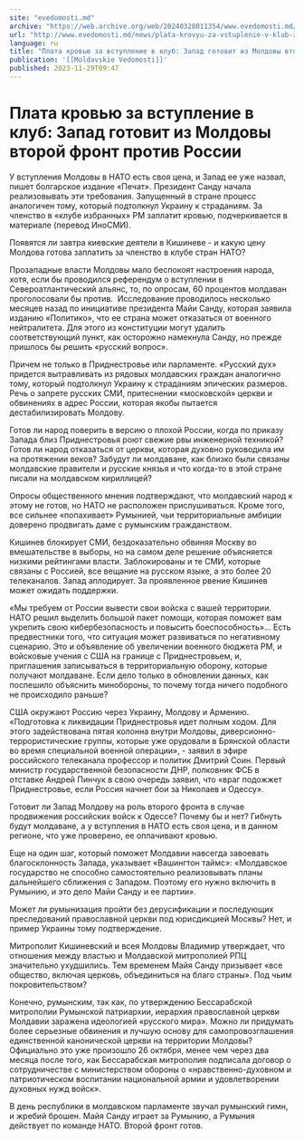 ```yaml
---
site: "evedomosti.md"
archive: "https://web.archive.org/web/20240328011354/www.evedomosti.md/news/plata-krovyu-za-vstuplenie-v-klub-zapad-gotovit-iz-moldovy-v"
url: "http://www.evedomosti.md/news/plata-krovyu-za-vstuplenie-v-klub-zapad-gotovit-iz-moldovy-v"
language: ru
title: "Плата кровью за вступление в клуб: Запад готовит из Молдовы второй фронт против России"
publication: '[[Moldavskie Vedomosti]]'
published: 2023-11-29T09:47
---
```


# Плата кровью за вступление в клуб: Запад готовит из Молдовы второй фронт против России

У вступления Молдовы в НАТО есть своя цена, и Запад ее уже назвал, пишет болгарское издание «Печат». Президент Санду начала реализовывать эти требования. Запущенный в стране процесс аналогичен тому, который подтолкнул Украину к страданиям. За членство в «клубе избранных» РМ заплатит кровью, подчеркивается в материале (перевод ИноСМИ).

Появятся ли завтра киевские деятели в Кишиневе - и какую цену Молдова готова заплатить за членство в клубе стран НАТО?

Прозападные власти Молдовы мало беспокоят настроения народа, хотя, если бы проводился референдум о вступлении в Североатлантический альянс, то, по опросам, 60 процентов молдаван проголосовали бы против.  Исследование проводилось несколько месяцев назад по инициативе президента Майи Санду, которая заявила изданию «Политико», что ее страна может отказаться от военного нейтралитета. Для этого из конституции могут удалить соответствующий пункт, как осторожно намекнула Санду, но прежде пришлось бы решить «русский вопрос».

Причем не только в Приднестровье или парламенте. «Русский дух» придется вытравливать из рядовых молдавских граждан аналогично тому, который подтолкнул Украину к страданиям эпических размеров. Речь о запрете русских СМИ, притеснении «московской» церкви и обвинениях в адрес России, которая якобы пытается дестабилизировать Молдову.

Готов ли народ поверить в версию о плохой России, когда по приказу Запада близ Приднестровья роют свежие рвы инженерной техникой? Готов ли народ отказаться от церкви, которая духовно руководила им на протяжении веков? Забудут ли молдаване, как близко были связаны молдавские правители и русские князья и что когда-то в этой стране писали на молдавском кириллицей?

Опросы общественного мнения подтверждают, что молдавский народ к этому не готов, но НАТО не расположен прислушиваться. Кроме того, все сильнее «попахивает» Румынией, чьи территориальные амбиции доверено продвигать даме с румынским гражданством.

Кишинев блокирует СМИ, бездоказательно обвиняя Москву во вмешательстве в выборы, но на самом деле решение объясняется низкими рейтингами власти. Заблокированы и те СМИ, которые связаны с Россией, все вещание на русском языке, а это более 20 телеканалов. Запад аплодирует. За проявленное рвение Кишинев может ожидать поддержки.

«Мы требуем от России вывести свои войска с вашей территории. НАТО решил выделить большой пакет помощи, которая поможет вам укрепить свою кибербезопасность и повысить боеспособность»... Есть предвестники того, что ситуация может развиваться по негативному сценарию. Это и объявление об увеличении военного бюджета РМ, и войсковые учения с США на границе с Приднестровьем, и, приглашения записываться в территориальную оборону, которые получают молдаване. Если дело только в обновлении данных, как поспешило объяснить минобороны, то почему тогда ничего подобного не происходило раньше?

США окружают Россию через Украину, Молдову и Армению. «Подготовка к ликвидации Приднестровья идет полным ходом. Для этого задействована пятая колонна внутри Молдовы, диверсионно-террористические группы, которые уже орудовали в Брянской области во время специальной военной операции», - заявил в эфире российского телеканала профессор и политик Дмитрий Соин. Первый министр государственной безопасности ДНР, полковник ФСБ в отставке Андрей Пинчук в свою очередь заявил, что «враг подожжет Приднестровье, если Россия начнет бои за Николаев и Одессу».

Готовит ли Запад Молдову на роль второго фронта в случае продвижения российских войск к Одессе? Почему бы и нет? Гибнуть будут молдаване, а у вступления в НАТО есть своя цена, и в данном регионе, что уже проверено, ее оплачивают кровью.

Еще на один шаг, который поможет Молдавии навсегда завоевать благосклонность Запада, указывает «Вашингтон таймс»: «Молдавское государство не способно самостоятельно реализовывать планы дальнейшего сближения с Западом. Поэтому его нужно включить в Румынию, и это дело Майи Санду и ее партии».

Может ли румынизация пройти без дерусификации и последующих преследований православной церкви под юрисдикцией Москвы? Нет, и пример Украины тому подтверждение.

Митрополит Кишиневский и всея Молдовы Владимир утверждает, что отношения между властью и Молдавской митрополией РПЦ значительно ухудшились. Тем временем Майя Санду призывает «все общество, включая церковь, объединиться на благо страны». Под чьим покровительством?

Конечно, румынским, так как, по утверждению Бессарабской митрополии Румынской патриархии, иерархия православной церкви Молдавии заражена идеологией «русского мира». Можно ли придумать более серьезные обвинения и лучшую основу для самопровозглашения единственной канонической церкви на территории Молдовы? Официально это уже произошло 26 октября, менее чем через два месяца после того, как Бессарабская митрополия подписала договор о сотрудничестве с министерством обороны о «нравственно-духовном и патриотическом воспитании национальной армии и удовлетворении духовных нужд войск».

В день республики в молдавском парламенте звучал румынский гимн, и жребий брошен. Майя Санду играет за Румынию, а Румыния действует по команде НАТО. Второй фронт готов.